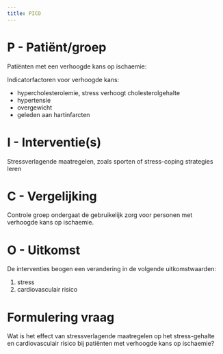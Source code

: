 ```yaml
---
title: PICO
---
```


# P - Patiënt/groep

Patiënten met een verhoogde kans op ischaemie:

Indicatorfactoren voor verhoogde kans:

- hypercholesterolemie, stress verhoogt cholesterolgehalte
- hypertensie
- overgewicht
- geleden aan hartinfarcten

# I - Interventie(s)

Stressverlagende maatregelen, zoals sporten of stress-coping strategies leren

# C - Vergelijking

Controle groep ondergaat de gebruikelijk zorg voor personen met verhoogde kans op ischaemie.

# O - Uitkomst

De interventies beogen een verandering in de volgende uitkomstwaarden:

1. stress
2. cardiovasculair risico

# Formulering vraag

Wat is het effect van stressverlagende maatregelen op het stress-gehalte en cardiovasculair risico bij patiënten met verhoogde kans op ischaemie?
